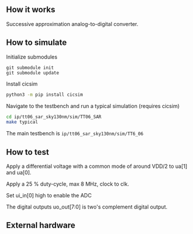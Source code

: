 <!---

This file is used to generate your project datasheet. Please fill in the information below and delete any unused
sections.

You can also include images in this folder and reference them in the markdown. Each image must be less than
512 kb in size, and the combined size of all images must be less than 1 MB.
-->

## How it works

Successive approximation analog-to-digital converter. 



## How to simulate

Initialize submodules

```
git submodule init
git submodule update 
```

Install cicsim
```bash
python3 -m pip install cicsim
```

Navigate to the testbench and run a typical simulation (requires cicsim)

```bash 
cd ip/tt06_sar_sky130nm/sim/TT06_SAR
make typical
```

The main testbench is `ip/tt06_sar_sky130nm/sim/TT6_06` 

## How to test

Apply a differential voltage with a common mode of around VDD/2 to ua[1] and
ua[0].

Apply a 25 % duty-cycle, max 8 MHz, clock to clk.

Set ui_in[0] high to enable the ADC

The digital outputs uo_out[7:0] is two's complement digital output.


## External hardware


